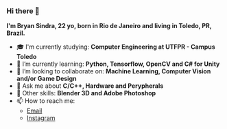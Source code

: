 ### Hi there 👋

<!--
**Bsindra/Bsindra** is a ✨ _special_ ✨ repository because its `README.md` (this file) appears on your GitHub profile.
-->

<b> I'm Bryan Sindra, 22 yo, born in Rio de Janeiro and living in Toledo, PR, Brazil. </b>

  - 🎓 I'm currently studying: <b> Computer Engineering at UTFPR - Campus Toledo </b>
  - 🌱 I’m currently learning: <b> Python, Tensorflow, OpenCV and C# for Unity</b>
  - 👯 I’m looking to collaborate on: <b> Machine Learning, Computer Vision and/or Game Design </b>
  - 💬 Ask me about <b> C/C++, Hardware and Perypherals </b>
  - 🎨 Other skills: <b> Blender 3D and Adobe Photoshop </b>
  - 📫 How to reach me:
    - [Email](mailto:bsindra98@gmail.com)
    - [Instagram](https://www.instagram.com/bry.cpp/)
